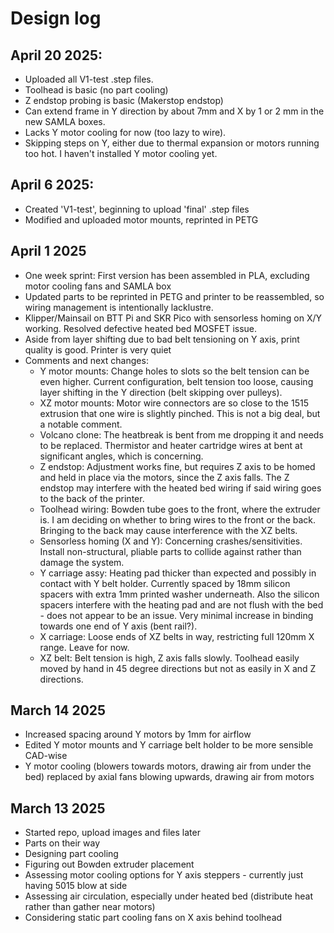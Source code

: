 # Design log

## April 20 2025:
- Uploaded all V1-test .step files.
- Toolhead is basic (no part cooling)
- Z endstop probing is basic (Makerstop endstop)
- Can extend frame in Y direction by about 7mm and X by 1 or 2 mm in the new SAMLA boxes.
- Lacks Y motor cooling for now (too lazy to wire).
- Skipping steps on Y, either due to thermal expansion or motors running too hot. I haven't installed Y motor cooling yet.

## April 6 2025:
- Created 'V1-test', beginning to upload 'final' .step files
- Modified and uploaded motor mounts, reprinted in PETG

## April 1 2025
- One week sprint: First version has been assembled in PLA, excluding motor cooling fans and SAMLA box
- Updated parts to be reprinted in PETG and printer to be reassembled, so wiring management is intentionally lacklustre.
- Klipper/Mainsail on BTT Pi and SKR Pico with sensorless homing on X/Y working. Resolved defective heated bed MOSFET issue.
- Aside from layer shifting due to bad belt tensioning on Y axis, print quality is good. Printer is very quiet
- Comments and next changes:
  - Y motor mounts: Change holes to slots so the belt tension can be even higher. Current configuration, belt tension too loose, causing layer shifting in the Y direction (belt skipping over pulleys).
  - XZ motor mounts: Motor wire connectors are so close to the 1515 extrusion that one wire is slightly pinched. This is not a big deal, but a notable comment.
  - Volcano clone: The heatbreak is bent from me dropping it and needs to be replaced. Thermistor and heater cartridge wires at bent at significant angles, which is concerning.
  - Z endstop: Adjustment works fine, but requires Z axis to be homed and held in place via the motors, since the Z axis falls. The Z endstop may interfere with the heated bed wiring if said wiring goes to the back of the printer.
  - Toolhead wiring: Bowden tube goes to the front, where the extruder is. I am deciding on whether to bring wires to the front or the back. Bringing to the back may cause interference with the XZ belts.
  - Sensorless homing (X and Y): Concerning crashes/sensitivities. Install non-structural, pliable parts to collide against rather than damage the system.
  - Y carriage assy: Heating pad thicker than expected and possibly in contact with Y belt holder. Currently spaced by 18mm silicon spacers with extra 1mm printed washer underneath. Also the silicon spacers interfere with the heating pad and are not flush with the bed - does not appear to be an issue. Very minimal increase in binding towards one end of Y axis (bent rail?).
  - X carriage: Loose ends of XZ belts in way, restricting full 120mm X range. Leave for now. 
  - XZ belt: Belt tension is high, Z axis falls slowly. Toolhead easily moved by hand in 45 degree directions but not as easily in X and Z directions.

## March 14 2025
- Increased spacing around Y motors by 1mm for airflow
- Edited Y motor mounts and Y carriage belt holder to be more sensible CAD-wise
- Y motor cooling (blowers towards motors, drawing air from under the bed) replaced by axial fans blowing upwards, drawing air from motors

## March 13 2025
- Started repo, upload images and files later
- Parts on their way
- Designing part cooling
- Figuring out Bowden extruder placement
- Assessing motor cooling options for Y axis steppers - currently just having 5015 blow at side
- Assessing air circulation, especially under heated bed (distribute heat rather than gather near motors)
- Considering static part cooling fans on X axis behind toolhead
